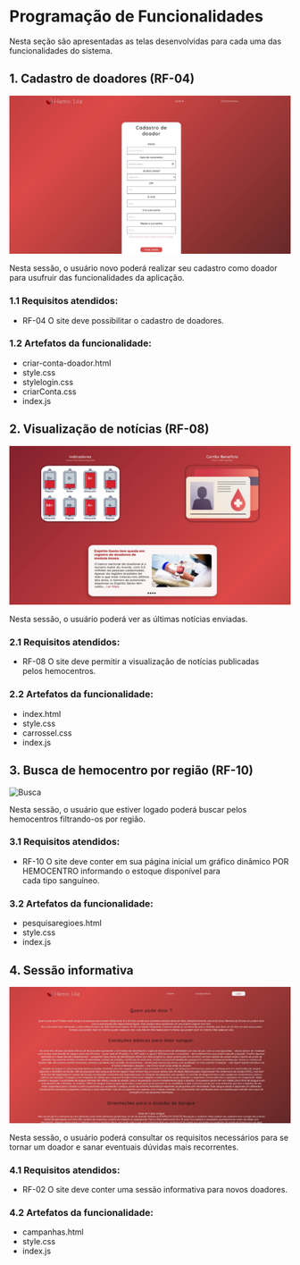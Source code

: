 # Programação de Funcionalidades
Nesta seção são apresentadas as telas desenvolvidas para cada uma das funcionalidades do sistema.

## 1. Cadastro de doadores (RF-04)

![Cadastro de doadores](https://github.com/ICEI-PUC-Minas-PMV-ADS/pmv-ads-2022-2-e1-proj-web-t2-hemolife/blob/main/docs/img/cadastro-doador.jpg)

Nesta sessão, o usuário novo poderá realizar seu cadastro como doador para usufruir das funcionalidades da aplicação.

### 1.1 Requisitos atendidos:
* RF-04 	O site deve possibilitar o cadastro de doadores. 

### 1.2 Artefatos da funcionalidade:

* criar-conta-doador.html
* style.css
* stylelogin.css
* criarConta.css
* index.js 

## 2. Visualização de notícias (RF-08)

![Notícias](https://github.com/ICEI-PUC-Minas-PMV-ADS/pmv-ads-2022-2-e1-proj-web-t2-hemolife/blob/main/docs/img/noticias.jpg)

Nesta sessão, o usuário poderá ver as últimas notícias enviadas.

### 2.1 Requisitos atendidos:
* RF-08  O site deve permitir a visualização de notícias publicadas pelos hemocentros.

### 2.2 Artefatos da funcionalidade:

* index.html
* style.css
* carrossel.css
* index.js 

## 3. Busca de hemocentro por região (RF-10)

![Busca](https://github.com/ICEI-PUC-Minas-PMV-ADS/pmv-ads-2022-2-e1-proj-web-t2-hemolife/blob/main/docs/img/BuscaRegi%C3%A3o.jpg)

Nesta sessão, o usuário que estiver logado poderá buscar pelos hemocentros filtrando-os por região.

### 3.1 Requisitos atendidos:
* RF-10 	O site deve conter em sua página inicial um gráfico dinâmico POR HEMOCENTRO informando o estoque disponível para cada tipo sanguíneo.


### 3.2 Artefatos da funcionalidade:

* pesquisaregioes.html
* style.css
* index.js 

## 4. Sessão informativa
![Campanhas](https://github.com/ICEI-PUC-Minas-PMV-ADS/pmv-ads-2022-2-e1-proj-web-t2-hemolife/blob/main/docs/img/campanhas.jpg)

Nesta sessão, o usuário poderá consultar os requisitos necessários para se tornar um doador e sanar eventuais dúvidas mais recorrentes.

### 4.1 Requisitos atendidos:
* RF-02 	O site deve conter uma sessão informativa para novos doadores.


### 4.2 Artefatos da funcionalidade:

* campanhas.html
* style.css
* index.js 
